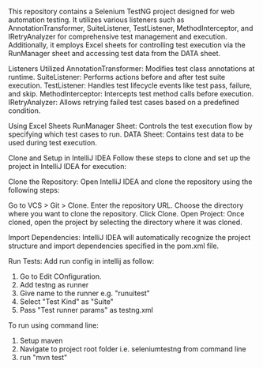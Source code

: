 
This repository contains a Selenium TestNG project designed for web automation testing. It utilizes various listeners such as AnnotationTransformer, SuiteListener, TestListener, MethodInterceptor, and IRetryAnalyzer for comprehensive test management and execution. Additionally, it employs Excel sheets for controlling test execution via the RunManager sheet and accessing test data from the DATA sheet.

Listeners Utilized
AnnotationTransformer: Modifies test class annotations at runtime.
SuiteListener: Performs actions before and after test suite execution.
TestListener: Handles test lifecycle events like test pass, failure, and skip.
MethodInterceptor: Intercepts test method calls before execution.
IRetryAnalyzer: Allows retrying failed test cases based on a predefined condition.

Using Excel Sheets
RunManager Sheet: Controls the test execution flow by specifying which test cases to run.
DATA Sheet: Contains test data to be used during test execution.

Clone and Setup in IntelliJ IDEA
Follow these steps to clone and set up the project in IntelliJ IDEA for execution:

Clone the Repository: Open IntelliJ IDEA and clone the repository using the following steps:

Go to VCS > Git > Clone.
Enter the repository URL.
Choose the directory where you want to clone the repository.
Click Clone.
Open Project: Once cloned, open the project by selecting the directory where it was cloned.

Import Dependencies: IntelliJ IDEA will automatically recognize the project structure and import dependencies specified in the pom.xml file.

Run Tests: Add run config in intellij as follow:
1. Go to Edit COnfiguration.
2. Add testng as runner
3. Give name to the runner e.g. "runuitest"
4. Select "Test Kind" as "Suite"
5. Pass "Test runner params" as testng.xml

To run using command line:
1. Setup maven
2. Navigate to project root folder i.e. seleniumtestng from command line
3. run "mvn test"
